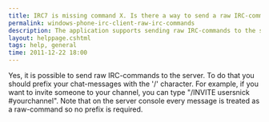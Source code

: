 ```yaml
---
title: IRC7 is missing command X. Is there a way to send a raw IRC-command to the server?
permalink: windows-phone-irc-client-raw-irc-commands
description: The application supports sending raw IRC-commands to the server.
layout: helppage.cshtml
tags: help, general
time: 2011-12-22 18:00
---
```

Yes, it is possible to send raw IRC-commands to the server. To do that you should prefix your chat-messages with the '/' character. For example, if you want to invite someone to your channel, you can type "/INVITE usersnick #yourchannel". Note that on the server console every message is treated as a raw-command so no prefix is required.